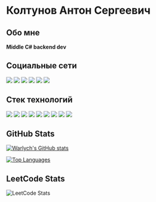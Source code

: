 # Колтунов Антон Сергеевич

## Обо мне
**Middle C# backend dev**

## Социальные сети
<p>
  <a href="mailto:ant.koltunov@gmail.com"><img src="https://img.shields.io/badge/Gmail-D14836?style=for-the-badge&logo=gmail&logoColor=white"></a>
  <a href="https://t.me/Warly"><img src="https://img.shields.io/badge/Telegram-2CA5E0?style=for-the-badge&logo=telegram&logoColor=white"></a>
  <a href="https://discordapp.com/users/420911700154384404/"><img src="https://img.shields.io/badge/Discord-%235865F2.svg?style=for-the-badge&logo=discord&logoColor=white"></a>
  <a href="https://leetcode.com/Warlych/"><img src="https://img.shields.io/badge/LeetCode-%23121011.svg?style=for-the-badge&logo=LeetCode&logoColor=#d16c06"></a>
  <a href="https://steamcommunity.com/id/StarveWarly"><img src="https://img.shields.io/badge/Steam-%23121011.svg?style=for-the-badge&logo=Steam&logoColor=white"></a>
  <a href="https://github.com/Warlych"><img src="https://img.shields.io/badge/github-%23121011.svg?style=for-the-badge&logo=github&logoColor=white"></a>
</p>

## Стек технологий
<p>
  <img src="https://img.shields.io/badge/.NET-5C2D91?style=for-the-badge&logo=.net&logoColor=white"> 
  <img src="https://img.shields.io/badge/C%23-672179?style=for-the-badge&logo=C Sharp&logoColor=white">
  <img src="https://img.shields.io/badge/postgres-%23316192.svg?style=for-the-badge&logo=postgresql&logoColor=white">
  <img src="https://img.shields.io/badge/redis-%23DD0031.svg?style=for-the-badge&logo=redis&logoColor=white">
  <img src="https://img.shields.io/badge/Apache%20Kafka-000?style=for-the-badge&logo=apachekafka">
  <img src="https://img.shields.io/badge/react-%2320232a.svg?style=for-the-badge&logo=react&logoColor=%2361DAFB">
  <img src="https://img.shields.io/badge/typescript-%23007ACC.svg?style=for-the-badge&logo=typescript&logoColor=white">
  <img src="https://img.shields.io/badge/docker-%230db7ed.svg?style=for-the-badge&logo=docker&logoColor=white">
  <img src="https://img.shields.io/badge/ci/cd-%23181717.svg?style=for-the-badge&logo=gitlab&logoColor=white">
</p>

## GitHub Stats
<a href="http://www.github.com/Warlych"><img src="https://github-readme-stats.vercel.app/api?username=Warlych&show_icons=true&hide=&count_private=true&title_color=0891b2&text_color=ffffff&icon_color=0891b2&bg_color=1c1917&hide_border=true&show_icons=true" alt="Warlych's GitHub stats" /></a>

<a href="https://github.com/Warlych" align="left"><img src="https://github-readme-stats.vercel.app/api/top-langs/?username=Warlych&langs_count=10&title_color=0891b2&text_color=ffffff&icon_color=0891b2&bg_color=1c1917&hide_border=true&locale=en&custom_title=Top%20%Languages" alt="Top Languages" /></a>

## LeetCode Stats
![LeetCode Stats](https://leetcard.jacoblin.cool/Warlych?theme=dark&font=Convergence&ext=activity)
